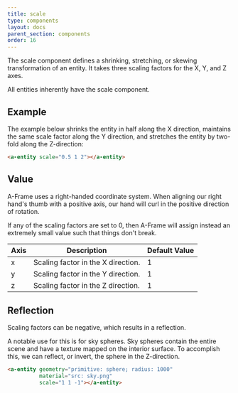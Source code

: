 ```yaml
---
title: scale
type: components
layout: docs
parent_section: components
order: 16
---
```


The scale component defines a shrinking, stretching, or skewing transformation of an entity. It takes three scaling factors for the X, Y, and Z axes.

All entities inherently have the scale component.

## Example

The example below shrinks the entity in half along the X direction, maintains the same scale factor along the Y direction, and stretches the entity by two-fold along the Z-direction:

```html
<a-entity scale="0.5 1 2"></a-entity>
```

## Value

A-Frame uses a right-handed coordinate system. When aligning our right hand's thumb with a positive axis, our hand will curl in the positive direction of rotation.

If any of the scaling factors are set to 0, then A-Frame will assign instead an extremely small value such that things don't break.

| Axis | Description                        | Default Value |
|------|------------------------------------|---------------|
| x    | Scaling factor in the X direction. | 1             |
| y    | Scaling factor in the Y direction. | 1             |
| z    | Scaling factor in the Z direction. | 1             |

## Reflection

Scaling factors can be negative, which results in a reflection.

A notable use for this is for sky spheres. Sky spheres contain the entire scene and have a texture mapped on the interior surface. To accomplish this, we can reflect, or invert, the sphere in the Z-direction.

```html
<a-entity geometry="primitive: sphere; radius: 1000"
          material="src: sky.png"
          scale="1 1 -1"></a-entity>
```
